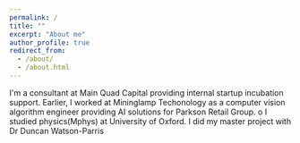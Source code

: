 ```yaml
---
permalink: /
title: ""
excerpt: "About me"
author_profile: true
redirect_from: 
  - /about/
  - /about.html
---
```


I'm a consultant at Main Quad Capital providing internal startup incubation support. Earlier, I worked at Mininglamp Techonology as a computer vision algorithm engineer providing AI solutions for Parkson Retail Group.
 o
I studied physics(Mphys) at University of Oxford. I did my master project with Dr Duncan Watson-Parris

